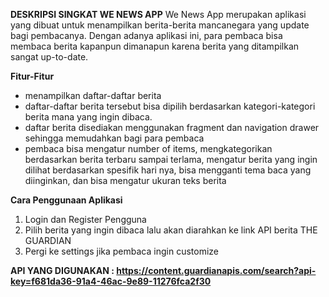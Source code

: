 **DESKRIPSI SINGKAT WE NEWS APP**
We News App merupakan aplikasi yang dibuat untuk menampilkan berita-berita mancanegara yang update bagi pembacanya. Dengan adanya aplikasi ini, para pembaca 
bisa membaca berita kapanpun dimanapun karena berita yang ditampilkan sangat up-to-date.

**Fitur-Fitur**
- menampilkan daftar-daftar berita
- daftar-daftar berita tersebut bisa dipilih berdasarkan kategori-kategori berita mana yang ingin dibaca.
- daftar berita disediakan menggunakan fragment dan navigation drawer sehingga memudahkan bagi para pembaca
- pembaca bisa mengatur number of items, mengkategorikan berdasarkan berita terbaru sampai terlama,
  mengatur berita yang ingin dilihat berdasarkan spesifik hari nya, bisa mengganti tema baca yang diinginkan, dan bisa mengatur ukuran teks berita

**Cara Penggunaan Aplikasi**
1. Login dan Register Pengguna
2. Pilih berita yang ingin dibaca lalu akan diarahkan ke link API berita THE GUARDIAN
3. Pergi ke settings jika pembaca ingin customize

**API YANG DIGUNAKAN : https://content.guardianapis.com/search?api-key=f681da36-91a4-46ac-9e89-11276fca2f30**
